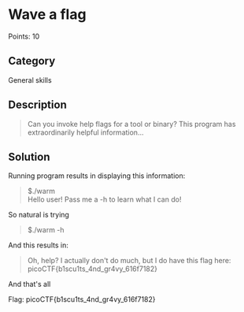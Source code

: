 # Wave a flag

Points: 10

## Category

General skills

## Description
>Can you invoke help flags for a tool or binary? This program has extraordinarily helpful information...

## Solution

Running program results in displaying this information:
>$./warm \
Hello user! Pass me a -h to learn what I can do!

So natural is trying
>$./warm -h

And this results in:
>Oh, help? I actually don't do much, but I do have this flag here: picoCTF{b1scu1ts_4nd_gr4vy_616f7182}

And that's all

Flag:
picoCTF{b1scu1ts_4nd_gr4vy_616f7182}
